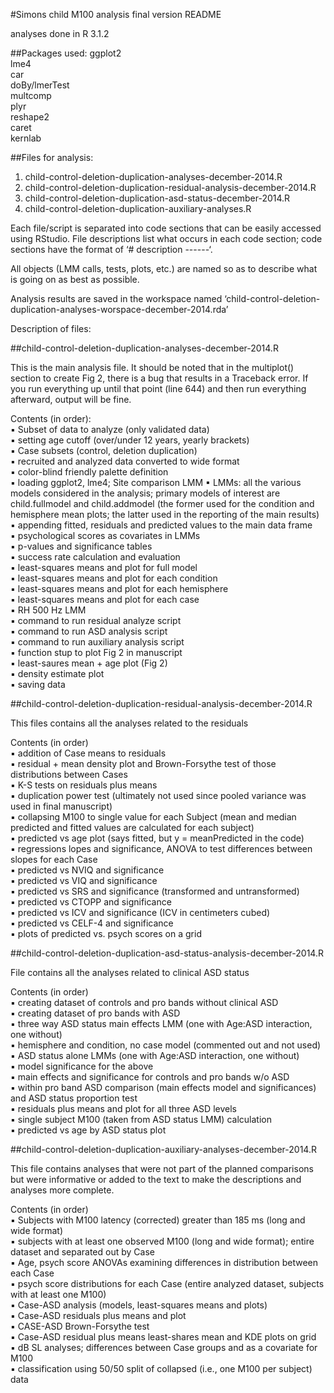 #Simons child M100 analysis final version README

analyses done in R 3.1.2

##Packages used:
ggplot2  
lme4  
car  
doBy/lmerTest  
multcomp  
plyr  
reshape2  
caret  
kernlab  


##Files for analysis:

1. child-control-deletion-duplication-analyses-december-2014.R  
2. child-control-deletion-duplication-residual-analysis-december-2014.R  
3. child-control-deletion-duplication-asd-status-december-2014.R  
4. child-control-deletion-duplication-auxiliary-analyses.R  


Each file/script is separated into code sections that can be easily accessed using RStudio. File descriptions list what occurs in each code section; code sections have the format of ‘# description ------‘.  

All objects (LMM calls, tests, plots, etc.) are named so as to describe what is going on as best as possible.  

Analysis results are saved in the workspace named ‘child-control-deletion-duplication-analyses-worspace-december-2014.rda’  


Description of files:  

##child-control-deletion-duplication-analyses-december-2014.R

This is the main analysis file. It should be noted that in the multiplot() section to create Fig 2, there is a bug that results in a Traceback error. If you run everything up until that point (line 644) and then run everything afterward, output will be fine.  

Contents (in order):  
▪	Subset of data to analyze (only validated data)  
▪	setting age cutoff (over/under 12 years, yearly brackets)  
▪	Case subsets (control, deletion duplication)  
▪	recruited and analyzed data converted to wide format  
▪	color-blind friendly palette definition  
▪	loading ggplot2, lme4; Site comparison LMM 
▪	LMMs: all the various models considered in the analysis; primary models of interest are child.fullmodel and child.addmodel (the former used for the condition and hemisphere mean plots; the latter used in the reporting of the main results)  
▪	appending fitted, residuals and predicted values to the main data frame  
▪	psychological scores as covariates in LMMs  
▪	p-values and significance tables  
▪	success rate calculation and evaluation  
▪	least-squares means and plot for full model  
▪	least-squares means and plot for each condition  
▪	least-squares means and plot for each hemisphere  
▪	least-squares means and plot for each case  
▪	RH 500 Hz LMM  
▪	command to run residual analyze script  
▪	command to run ASD analysis script  
▪	command to run auxiliary analysis script  
▪	function stup to plot Fig 2 in manuscript  
▪	least-saures mean + age plot (Fig 2)  
▪	density estimate plot  
▪	saving data  

##child-control-deletion-duplication-residual-analysis-december-2014.R

This files contains all the analyses related to the residuals  

Contents (in order)  
▪	addition of Case means to residuals  
▪	residual + mean density plot and Brown-Forsythe test of those distributions between Cases  
▪	K-S tests on residuals plus means  
▪	duplication power test (ultimately not used since pooled variance was used in final manuscript)  
▪	collapsing M100 to single value for each Subject (mean and median predicted and fitted values are calculated for each subject)  
▪	predicted vs age plot (says fitted, but y = meanPredicted in the code)  
▪	regressions lopes and significance, ANOVA to test differences between slopes for each Case  
▪	predicted vs NVIQ and significance  
▪	predicted vs VIQ and significance  
▪	predicted vs SRS and significance (transformed and untransformed)  
▪	predicted vs CTOPP and significance  
▪	predicted vs ICV and significance (ICV in centimeters cubed)  
▪	predicted vs CELF-4 and significance  
▪	plots of predicted vs. psych scores on a grid  


##child-control-deletion-duplication-asd-status-analysis-december-2014.R

File contains all the analyses related to clinical ASD status  

Contents (in order)  
▪	creating dataset of controls and pro bands without clinical ASD  
▪	creating dataset of pro bands with ASD  
▪	three way ASD status main effects LMM (one with Age:ASD interaction, one without)  
▪	hemisphere and condition, no case model (commented out and not used)  
▪	ASD status alone LMMs (one with Age:ASD interaction, one without)  
▪	model significance for the above  
▪	main effects and significance for controls and pro bands w/o ASD  
▪	within pro band ASD comparison (main effects model and significances) and ASD status proportion test  
▪	residuals plus means and plot for all three ASD levels  
▪	single subject M100 (taken from ASD status LMM) calculation  
▪	predicted vs age by ASD status plot  

##child-control-deletion-duplication-auxiliary-analyses-december-2014.R

This file contains analyses that were not part of the planned comparisons but were informative or added to the text to make the descriptions and analyses more complete.  

Contents (in order)  
▪	Subjects with M100 latency (corrected) greater than 185 ms (long and wide format)  
▪	subjects with at least one observed M100 (long and wide format); entire dataset and separated out by Case  
▪	Age, psych score ANOVAs examining differences in distribution between each Case  
▪	psych score distributions for each Case (entire analyzed dataset, subjects with at least one M100)  
▪	Case-ASD analysis (models, least-squares means and plots)  
▪	Case-ASD residuals plus means and plot  
▪	CASE-ASD Brown-Forsythe test  
▪	Case-ASD residual plus means least-shares mean and KDE plots on grid  
▪	dB SL analyses; differences between Case groups and as a covariate for M100  
▪	classification using 50/50 split of collapsed (i.e., one M100 per subject) data  